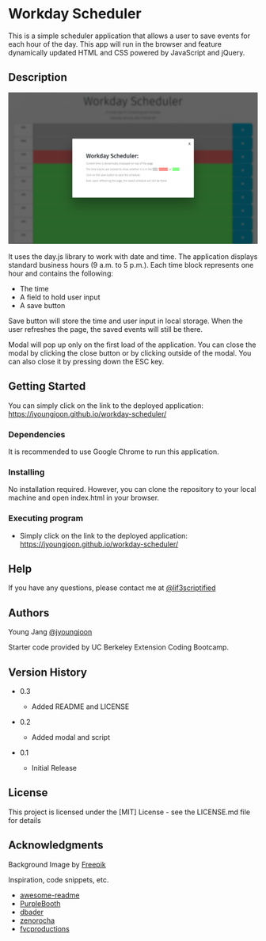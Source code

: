 # Workday Scheduler

This is a simple scheduler application that allows a user to save events for each hour of the day. This app will run in the browser and feature dynamically updated HTML and CSS powered by JavaScript and jQuery.

## Description

![Workday Scheduler](./assets/image/screen-shot.png)

 It uses the day.js library to work with date and time. The application displays standard business hours (9 a.m. to 5 p.m.). Each time block represents one hour and contains the following:

* The time
* A field to hold user input
* A save button

 Save button will store the time and user input in local storage. When the user refreshes the page, the saved events will still be there.

 Modal will pop up only on the first load of the application. You can close the modal by clicking the close button or by clicking outside of the modal. You can also close it by pressing down the ESC key.

## Getting Started

You can simply click on the link to the deployed application: https://jyoungjoon.github.io/workday-scheduler/

### Dependencies

It is recommended to use Google Chrome to run this application.

### Installing

No installation required. However, you can clone the repository to your local machine and open index.html in your browser.

### Executing program

* Simply click on the link to the deployed application: https://jyoungjoon.github.io/workday-scheduler/

## Help

If you have any questions, please contact me at [@lif3scriptified](https://twitter.com/lif3scriptified)

## Authors

Young Jang [@jyoungjoon](https://github.com/jyoungjoon)

Starter code provided by UC Berkeley Extension Coding Bootcamp.

## Version History

* 0.3
    * Added README and LICENSE

* 0.2
    * Added modal and script

* 0.1
    * Initial Release

## License

This project is licensed under the [MIT] License - see the LICENSE.md file for details

## Acknowledgments

Background Image by [Freepik](https://www.freepik.com)

Inspiration, code snippets, etc.
* [awesome-readme](https://github.com/matiassingers/awesome-readme)
* [PurpleBooth](https://gist.github.com/PurpleBooth/109311bb0361f32d87a2)
* [dbader](https://github.com/dbader/readme-template)
* [zenorocha](https://gist.github.com/zenorocha/4526327)
* [fvcproductions](https://gist.github.com/fvcproductions/1bfc2d4aecb01a834b46)

